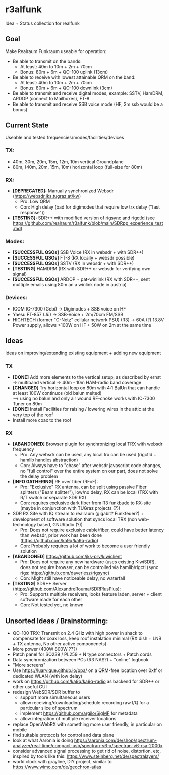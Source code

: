 # r3alfunk
Idea + Status collection for realfunk

## Goal
Make Realraum Funkraum useable for operation:
 * Be able to transmit on the bands:
   * At least: 40m to 10m + 2m + 70cm
   * Bonus: 80m + 6m + QO-100 uplink (13cm)
 * Be able to receive with lowest attainable QRM on the band:
   * At least: 40m to 10m + 2m + 70cm
   * Bonus: 80m + 6m + QO-100 downlink (3cm)
 * Be able to transmit and receive digital modes, example: SSTV, HamDRM, ARDOP (connect to Mailboxes), FT-8
 * Be able to transmit and receive SSB voice mode (HF, 2m ssb would be a bonus)

## Current State
Useable and tested frequencies/modes/facilities/devices
### TX:
* 40m, 30m, 20m, 15m, 12m, 10m vertical Groundplane
* 80m, (40m, 20m, 15m, 10m) horizontal loop (full-size for 80m)

### RX:
* __[DEPRECATED]:__ Manually synchronized Websdr (https://websdr.iks.tugraz.at/kw)
  * Pro: Low QRM
  * Con: High delay (bad for digimodes that require low trx delay ("fast response"))
* __[TESTING]:__ SDR++ with modified version of [rigsync](https://github.com/GNUFox/rigsync) and rigctld (see https://github.com/realraum/r3alfunk/blob/main/SDRpp_experience_test.md)

### Modes:
* __[SUCCESSFUL QSOs]__ SSB Voice (RX in websdr + with SDR++)
* __[SUCCESSFUL QSOs]__ FT-8 (RX locally + websdr possible)
* __[SUCCESSFUL QSOs]__ SSTV (RX in websdr + with SDR++)
* __[TESTING]__ HAMDRM (RX with SDR++ or websdr for verifying own signal)
* __[SUCCESSFUL QSOs]__ ARDOP + pat-winlink (RX with SDR++, sent multiple emails using 80m an a winlink node in austria)

### Devices:
* ICOM IC-7300 (Gebi) -> Digimodes + SSB voice on HF
* Yaesu FT-857 (Jü) -> SSB-Voice + 2m/70cm FM/SSB
* HIGHTECH (former "C-Netz" cellular network PSU) (R3) -> 60A (?) 13.8V Power supply, allows >100W on HF + 50W on 2m at the same time

## Ideas
Ideas on improving/extending existing equipment + adding new equipment
### TX
* __[DONE]__ Add more elements to the vertical setup, as described by ernst -> multiband vertical -> 40m - 10m HAM-radio band coverage
* __[CHANGED]__ Try horizontal loop on 80m with 4:1 BalUn that can handle at least 100W continuos (old balun melted)  
  --> using no balun and only air wound RF-choke works with IC-7300 Tuner on 80m
* __[DONE]__ Install Facilities for raising / lowering wires in the attic at the very top of the roof
* Install more coax to the roof

### RX
* __[ABANDONED]__ Browser plugin for synchronizing local TRX with websdr frequency
  * Pro: Any websdr can be used, any local trx can be used (rigctld + hamlib handles abstraction)
  * Con: Always have to "chase" after websdr javascript code changes, no "full control" over the entire system on our part, does not solve the delay problem
* __[INFO GATHERING]__ RF over fiber (RFoF):
  * Pro: "Exclusive" RX antenna, can be split using passive Fiber splitters ("Beam splitter"), low/no delay, RX can be local (TRX with R/T switch or separate SDR RX)
  * Con: requires exclusive dark fiber from R3 funkbude to RX-site (maybe in conjunction with TUGraz projects (?))
* SDR RX Site with IQ stream to realraum (gigabit? Funkfeuer?) + development of software solution that syncs local TRX (non web-technology based,  GNURadio (?))
  * Pro: Does not require exclusive cable/fiber, could have better latency than websdr, prior work has been done (https://github.com/ka9q/ka9q-radio)
  * Con: Probably requires a lot of work to become a user friendly solution
* __[ABANDONED]__ https://github.com/jks-prv/kiwiclient
  * Pro: Does not require any new hardware (uses existing KiwiSDR), does not require browser, can be controlled via hamlib/rigctl (sync rigs: https://github.com/daveriesz/rigsync)
  * Con: Might still have noticeable delay, no waterfall
* __[TESTING]__  SDR++ Server (https://github.com/AlexandreRouma/SDRPlusPlus):
  * Pro: Supports multiple receivers, looks feature laden, server + client software made for each other
  * Con: Not tested yet, no known 

## Unsorted Ideas / Brainstorming:
* QO-100 TRX: Transmit on 2.4 GHz with high power in shack to compensate for coax loss, keep roof instalation minimal (RX dish + LNB + TX antenna, No other active componenets)
* More power (400W 800W ???)
* Patch panel for SO239 / PL259 + N type connectors + Patch cords
* Data synchronization between PCs (R3 NAS?) + "online" logbook
* "More screens"
* Use https://luarvique.github.io/ppa/ on a QRM-free location over 0xff or dedicated WLAN (with low delay)
* work on https://github.com/ka9q/ka9q-radio as backend for SDR++ or other useful GUI
* redesign WebSDR/SDR buffer to
  * support more simultaneous users
  * allow receiving/downloading/schedule recording raw I/Q for a particular slice of spectrum
  * implement https://github.com/argilo/SigMF for metadata
  * allow integration of multiple receiver locations
* replace OpenWebRX with something more user friendly, in particular on mobile
* find suitable protocols for control and data plane
* look at what Aaronia is doing https://aaronia.com/de/shop/spectrum-analyzer/real-time/compact-usb/spectran-v6-x/spectran-v6-rsa-2000x
* consider advanced signal processing to get rid of noise, distortion, etc, inspired by tools like this: https://www.steinberg.net/de/spectralayers/
* world clock with grayline, DIY project, similar to https://www.wimo.com/de/geochron-atlas
